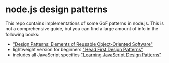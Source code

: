 # node.js design patterns
This repo contains implementations of some GoF patterns in node.js.
This is not a comprehensive guide, but you can find a large amount of info in the following books:
- ["Design Patterns: Elements of Reusable Object-Oriented Software"](https://www.amazon.com/Design-Patterns-Object-Oriented-Addison-Wesley-Professional-ebook/dp/B000SEIBB8)
- lightweight version for beginners ["Head First Design Patterns"](http://shop.oreilly.com/product/9780596007126.do)
- includes all JavaScript specifics ["Learning JavaScript Design Patterns"](https://addyosmani.com/resources/essentialjsdesignpatterns/book/)
